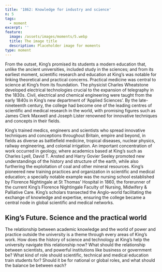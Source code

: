 ```yaml
---
title: '1862: Knowledge for industry and science'
n: 5
tags:
  - moment
excerpt: ''
feature:
  image: /assets/images/moments/5.webp
  title: The image title
  description: Placeholder image for moments
type: moment
---
```


From the outset, King’s promised its students a modern education that, unlike the ancient universities, included study in the sciences; and from its earliest moment, scientific research and education at King’s was notable for linking theoretical and practical concerns. Practical medicine was central to science at King’s from its foundation. The physicist Charles Wheatstone developed electrical technologies crucial to the expansion of telegraphy in the 1830s. Civil, electrical and chemical engineering were taught from the early 1840s in King’s new department of ‘Applied Sciences’. By the late-nineteenth century, the college had become one of the leading centres of scientific and medical research in the world, with promising figures such as James Clerk Maxwell and Joseph Lister renowned for innovative techniques and concepts in their fields.

King’s trained medics, engineers and scientists who spread innovative techniques and conceptions throughout Britain, empire and beyond, in fields as diverse as battlefield medicine, tropical diseases, nuclear physics, railway engineering, and colonial irrigation. An important concentration of work occurred in geology, where academics based at King’s such as Charles Lyell, David T. Ansted and Harry Govier Seeley promoted new understandings of the history and structure of the earth, while also furthering the exploitation of coal and other mineral resources. King’s pioneered new training practices and organization in scientific and medical education; a specially notable example was the nursing school established by Florence Nightingale at St Thomas’ Hospital in 1860, the forerunner of the current King’s Florence Nightingale Faculty of Nursing, Midwifery & Palliative Care. King’s scholars transected the Anglo-world facilitating the exchange of knowledge and expertise, ensuring the college became a central node in global scientific and medical networks.

## King’s Future. Science and the practical world

The relationship between academic knowledge and the world of power and practice outside the university is a theme through every areas of King’s work. How does the history of science and technology at King’s help the university navigate this relationship now? What should the relationship between scientists, and powerful institutions like business or government be? What kind of role should scientific, technical and medical education train students for? Should it be for national or global roles, and what should the balance be between each?
